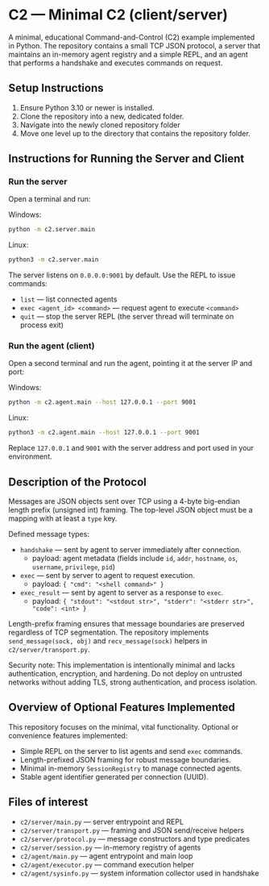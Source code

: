 # C2 — Minimal C2 (client/server)

A minimal, educational Command-and-Control (C2) example implemented in Python. The repository contains a small TCP JSON protocol, a server that maintains an in-memory agent registry and a simple REPL, and an agent that performs a handshake and executes commands on request.

## Setup Instructions

1. Ensure Python 3.10 or newer is installed.
2. Clone the repository into a new, dedicated folder.
3. Navigate into the newly cloned repository folder 
4. Move one level up to the directory that contains the repository folder.

## Instructions for Running the Server and Client

### Run the server
Open a terminal and run:

Windows: 
```bash
python -m c2.server.main
```
Linux:
```bash
python3 -m c2.server.main
```
The server listens on `0.0.0.0:9001` by default. Use the REPL to issue commands:
- `list` — list connected agents
- `exec <agent_id> <command>` — request agent to execute `<command>`
- `quit` — stop the server REPL (the server thread will terminate on process exit)

### Run the agent (client)
Open a second terminal and run the agent, pointing it at the server IP and port:

Windows: 
```bash
python -m c2.agent.main --host 127.0.0.1 --port 9001
```
Linux:
```bash
python3 -m c2.agent.main --host 127.0.0.1 --port 9001
```
Replace `127.0.0.1` and `9001` with the server address and port used in your environment.

## Description of the Protocol

Messages are JSON objects sent over TCP using a 4-byte big-endian length prefix (unsigned int) framing. The top-level JSON object must be a mapping with at least a `type` key.

Defined message types:
- `handshake` — sent by agent to server immediately after connection.
  - payload: agent metadata (fields include `id`, `addr`, `hostname`, `os`, `username`, `privilege`, `pid`)
- `exec` — sent by server to agent to request execution.
  - payload: `{ "cmd": "<shell command>" }`
- `exec_result` — sent by agent to server as a response to `exec`.
  - payload: `{ "stdout": "<stdout str>", "stderr": "<stderr str>", "code": <int> }`

Length-prefix framing ensures that message boundaries are preserved regardless of TCP segmentation. The repository implements `send_message(sock, obj)` and `recv_message(sock)` helpers in `c2/server/transport.py`.

Security note: This implementation is intentionally minimal and lacks authentication, encryption, and hardening. Do not deploy on untrusted networks without adding TLS, strong authentication, and process isolation.

## Overview of Optional Features Implemented

This repository focuses on the minimal, vital functionality. Optional or convenience features implemented:

- Simple REPL on the server to list agents and send `exec` commands.
- Length-prefixed JSON framing for robust message boundaries.
- Minimal in-memory `SessionRegistry` to manage connected agents.
- Stable agent identifier generated per connection (UUID).

## Files of interest

- `c2/server/main.py` — server entrypoint and REPL
- `c2/server/transport.py` — framing and JSON send/receive helpers
- `c2/server/protocol.py` — message constructors and type predicates
- `c2/server/session.py` — in-memory registry of agents
- `c2/agent/main.py` — agent entrypoint and main loop
- `c2/agent/executor.py` — command execution helper
- `c2/agent/sysinfo.py` — system information collector used in handshake

